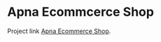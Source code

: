 # Apna Ecommcerce Shop

Project link [Apna Ecommerce Shop](https://apna-ecommerce-shop.onrender.com/).
